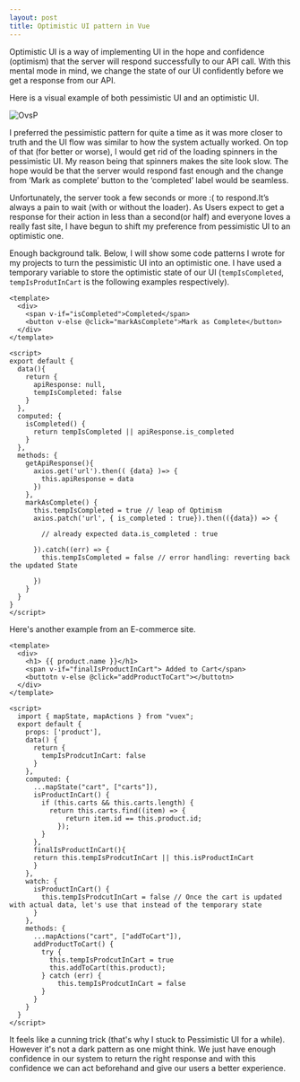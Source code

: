```yaml
---
layout: post
title: Optimistic UI pattern in Vue
---
```


Optimistic UI is a way of implementing UI in the hope and confidence (optimism) that the server will respond successfully to our API call. With this mental mode in mind, we change the state of our UI confidently before we get a response from our API.

Here is a visual example of both pessimistic UI and an optimistic UI.

![OvsP](https://scontent.fktm8-1.fna.fbcdn.net/v/t1.0-9/117444360_2531181637193391_8272829493525857125_n.jpg?_nc_cat=104&_nc_sid=8024bb&_nc_ohc=qnlLaf09GHoAX_iK3G0&_nc_ht=scontent.fktm8-1.fna&oh=961767f8ba69812ca1dc9ae2188b7f2f&oe=5F5E3152)

I preferred the pessimistic pattern for quite a time as it was more closer to truth and the UI flow was similar to how the system actually worked. On top of that (for better or worse), I would get rid of the loading spinners in the pessimistic UI. My reason being that spinners makes the site look slow. The hope would be that the server would respond fast enough and the change from ‘Mark as complete’ button to the ‘completed’ label would be seamless.

Unfortunately, the server took a few seconds or more :( to respond.It’s always a pain to wait (with or without the loader). As Users expect to get a response for their action in less than a second(or half) and everyone loves a really fast site, I have begun to shift my preference from pessimistic UI to an optimistic one.
 
Enough background talk. Below, I will show some code patterns I wrote for my projects to turn the pessimistic UI into an optimistic one. I have used a temporary variable to store the optimistic state of our UI (```tempIsCompleted```, ```tempIsProdutInCart``` is the following examples respectively).

```
<template>
  <div>
    <span v-if="isCompleted">Completed</span>
    <button v-else @click="markAsComplete">Mark as Complete</button>
  </div>
</template>

<script>
export default {
  data(){
    return {
      apiResponse: null,
      tempIsCompleted: false
    }
  },
  computed: {
    isCompleted() {
      return tempIsCompleted || apiResponse.is_completed
    }
  },
  methods: {
    getApiResponse(){
      axios.get('url').then(( {data} )=> {
        this.apiResponse = data
      })
    },
    markAsComplete() {
      this.tempIsCompleted = true // leap of Optimism
      axios.patch('url', { is_completed : true}).then(({data}) => {

        // already expected data.is_completed : true
      
      }).catch((err) => {
        this.tempIsCompleted = false // error handling: reverting back the updated State

      })
    }
  }
}
</script>
```
Here's another example from an E-commerce site.
```
<template>
  <div>
    <h1> {{ product.name }}</h1>
    <span v-if="finalIsProductInCart"> Added to Cart</span>
    <buttotn v-else @click="addProductToCart"></buttotn>
  </div>
</template>

<script>
  import { mapState, mapActions } from "vuex";
  export default {
    props: ['product'],
    data() {
      return {
        tempIsProdcutInCart: false
      }
    },
    computed: {
      ...mapState("cart", ["carts"]),
      isProductInCart() {
        if (this.carts && this.carts.length) {
          return this.carts.find((item) => {
              return item.id == this.product.id;
            });
        }
      },
      finalIsProductInCart(){
      return this.tempIsProdcutInCart || this.isProductInCart 
      }
    },
    watch: {
      isProductInCart() {
        this.tempIsProdcutInCart = false // Once the cart is updated with actual data, let's use that instead of the temporary state
      }
    },
    methods: {
      ...mapActions("cart", ["addToCart"]),
      addProductToCart() {
        try {
          this.tempIsProdcutInCart = true
          this.addToCart(this.product);
        } catch (err) {
            this.tempIsProdcutInCart = false
        }
      }
    }  
  }
</script>
```
It feels like a cunning trick (that's why I stuck to Pessimistic UI for a while). However it's not a dark pattern as one might think. We just have enough confidence in our system to return the right response and with this confidence we can act beforehand and give our users a better experience.

